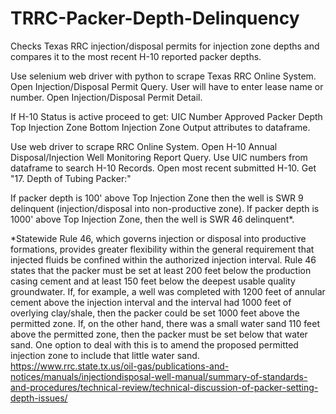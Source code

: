 # TRRC-Packer-Depth-Delinquency
Checks Texas RRC injection/disposal permits for injection zone depths and compares it to the most recent H-10 reported packer depths.

Use selenium web driver with python to scrape Texas RRC Online System.
Open Injection/Disposal Permit Query.
User will have to enter lease name or number.
Open Injection/Disposal Permit Detail.

If H-10 Status is active proceed to get:
  UIC Number
  Approved Packer Depth
  Top Injection Zone
  Bottom Injection Zone
Output attributes to dataframe.

Use web driver to scrape RRC Online System. Open H-10 Annual Disposal/Injection Well Monitoring Report Query.
Use UIC numbers from dataframe to search H-10 Records.
Open most recent submitted H-10.
Get "17. Depth of Tubing Packer:"

If packer depth is 100' above Top Injection Zone then the well is SWR 9 delinquent (injection/disposal into non-productive zone).
If packer depth is 1000' above Top Injection Zone, then the well is SWR 46 delinquent*.

*Statewide Rule 46, which governs injection or disposal into productive formations, provides greater flexibility within the general requirement that injected fluids be confined within the authorized injection interval. Rule 46 states that the packer must be set at least 200 feet below the production casing cement and at least 150 feet below the deepest usable quality groundwater. If, for example, a well was completed with 1200 feet of annular cement above the injection interval and the interval had 1000 feet of overlying clay/shale, then the packer could be set 1000 feet above the permitted zone. If, on the other hand, there was a small water sand 110 feet above the permitted zone, then the packer must be set below that water sand. One option to deal with this is to amend the proposed permitted injection zone to include that little water sand.
https://www.rrc.state.tx.us/oil-gas/publications-and-notices/manuals/injectiondisposal-well-manual/summary-of-standards-and-procedures/technical-review/technical-discussion-of-packer-setting-depth-issues/
